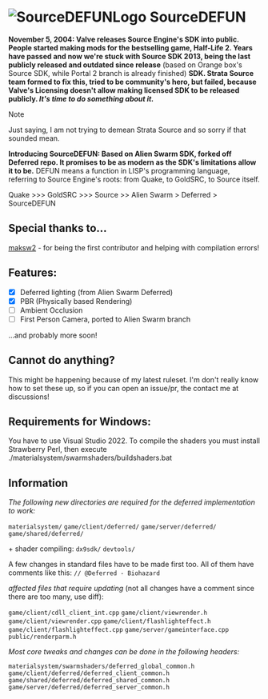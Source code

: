 # ![SourceDEFUNLogo](https://github.com/user-attachments/assets/6c237c45-86cd-450d-b5ea-2160bd8fc295) SourceDEFUN

**November 5, 2004: Valve releases Source Engine's SDK into public. People started making mods for the bestselling game, Half-Life 2. Years have passed and now we're stuck with Source SDK 2013, being the last publicly released and outdated since release** (based on Orange box's Source SDK, while Portal 2 branch is already finished) **SDK. Strata Source team formed to fix this, tried to be community's hero, but failed, because Valve's Licensing doesn't allow making licensed SDK to be released publicly. *It's time to do something about it.***

> [!NOTE]
> Just saying, I am not trying to demean Strata Source and so sorry if that sounded mean.

**Introducing SourceDEFUN: Based on Alien Swarm SDK, forked off Deferred repo. It promises to be as modern as the SDK's limitations allow it to be.** DEFUN means a function in LISP's programming language, referring to Source Engine's roots: from Quake, to GoldSRC, to Source itself.

Quake >>> GoldSRC >>> Source >> Alien Swarm > Deferred > SourceDEFUN

## Special thanks to...
[maksw2](https://github.com/maksw2) - for being the first contributor and helping with compilation errors!

## Features:
- [x] Deferred lighting (from Alien Swarm Deferred)
- [x] PBR (Physically based Rendering)
- [ ] Ambient Occlusion
- [ ] First Person Camera, ported to Alien Swarm branch

...and probably more soon!

## Cannot do anything?
This might be happening because of my latest ruleset. I'm don't really know how to set these up, so if you can open an issue/pr, the contact me at discussions!

## Requirements for Windows:

You have to use Visual Studio 2022.
To compile the shaders you must install Strawberry Perl, then execute ./materialsystem/swarmshaders/buildshaders.bat

## Information

*The following new directories are required for the deferred implementation to work:*

`materialsystem/`
`game/client/deferred/`
`game/server/deferred/`
`game/shared/deferred/`

\+ shader compiling:
`dx9sdk/`
`devtools/`

A few changes in standard files have to be made first too.
All of them have comments like this:
`// @Deferred - Biohazard`

*affected files that require updating* (not all changes have a comment since there are too many, use diff):

`game/client/cdll_client_int.cpp`
`game/client/viewrender.h`
`game/client/viewrender.cpp`
`game/client/flashlighteffect.h`
`game/client/flashlighteffect.cpp`
`game/server/gameinterface.cpp`
`public/renderparm.h`



*Most core tweaks and changes can be done in the following headers:*

`materialsystem/swarmshaders/deferred_global_common.h`
`game/client/deferred/deferred_client_common.h`
`game/shared/deferred/deferred_shared_common.h`
`game/server/deferred/deferred_server_common.h`
